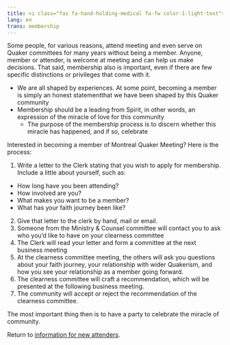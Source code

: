 ```yaml
---
title: <i class="fas fa-hand-holding-medical fa-fw color-1-light-text"></i> Membership
lang: en
trans: membership
---
```

Some people, for various reasons, attend meeting and even serve on Quaker committees for many years without being a member. Anyone, member or attender, is welcome at meeting and can help us make decisions. That said, membership also is important, even if there are few specific distinctions or privileges that come with it.
* We are all shaped by experiences. At some point, becoming a member is simply an honest statementthat we have been shaped by this Quaker community
* Membership should be a leading from Spirit, in other words, an expression of the miracle of love for this community
  * The purpose of the membership process is to discern whether this miracle has happened, and if so, celebrate

Interested in becoming a member of Montreal Quaker Meeting? Here is the process:

1. Write a letter to the Clerk stating that you wish to apply for membership. Include a little about yourself, such as:
  * How long have you been attending?
  * How involved are you?
  * What makes you want to be a member?
  * What has your faith journey been like?
2. Give that letter to the clerk by hand, mail or email.
3. Someone from the Ministry & Counsel committee will contact you to ask who you’d like to have on your clearness committee
4. The Clerk will read your letter and form a committee at the next business meeting
5. At the clearness committee meeting, the others will ask you questions about your faith journey, your relationship with wider Quakerism, and how you see your relationship as a member going forward.
6. The clearness committee will craft a recommendation, which will be presented at the following business meeting.
7. The community will accept or reject the recommendation of the clearness committee.

The most important thing then is to have a party to celebrate the miracle of community.

Return to [information for new attenders](/new_attender.html).
